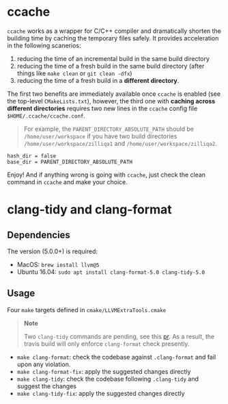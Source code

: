 # ccache

`ccache` works as a wrapper for C/C++ compiler and dramatically shorten the building time by caching the temporary files safely. It provides acceleration in the following scanerios:

1. reducing the time of an incremental build in the same build directory
2. reducing the time of a fresh build in the same build directory (after things like `make clean` or `git clean -dfx`)
3. reducing the time of a fresh build in a **different directory**.

The first two benefits are immediately available once `ccache` is enabled (see the top-level `CMakeLists.txt`), however, the third one with **caching across different directories** requires two new lines in the `ccache` config file `$HOME/.ccache/ccache.conf`.

> For example, the `PARENT_DIRECTORY_ABSOLUTE_PATH` should be `/home/user/workspace` if you have two build directories `/home/user/workspace/zilliqa1` and `/home/user/workspace/zilliqa2`.

```
hash_dir = false
base_dir = PARENT_DIRECTORY_ABSOLUTE_PATH
```
Enjoy! And if anything wrong is going with `ccache`, just check the clean command in `ccache` and make your choice.

# clang-tidy and clang-format

## Dependencies

The version (5.0.0+) is required:
- MacOS: `brew install llvm@5`
- Ubuntu 16.04: `sudo apt install clang-format-5.0 clang-tidy-5.0`

## Usage

Four `make` targets defined in `cmake/LLVMExtraTools.cmake`

> **Note**
> 
> Two `clang-tidy` commands are pending, see this [pr](https://github.com/Zilliqa/Zilliqa/pull/148).
> As a result, the travis build will only enforce `clang-format` check presently.
- `make clang-format`: check the codebase against `.clang-format` and fail upon any violation.
- `make clang-format-fix`: apply the suggested changes directly
- `make clang-tidy`: check the codebase following `.clang-tidy` and suggest the changes
- `make clang-tidy-fix`: apply the suggested changes directly

